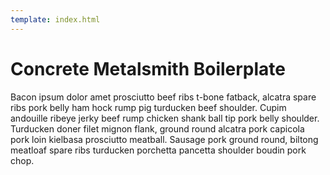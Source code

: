 ```yaml
---
template: index.html
---
```


# Concrete Metalsmith Boilerplate

Bacon ipsum dolor amet prosciutto beef ribs t-bone fatback, alcatra spare ribs pork belly ham hock rump pig turducken beef shoulder. Cupim andouille ribeye jerky beef rump chicken shank ball tip pork belly shoulder. Turducken doner filet mignon flank, ground round alcatra pork capicola pork loin kielbasa prosciutto meatball. Sausage pork ground round, biltong meatloaf spare ribs turducken porchetta pancetta shoulder boudin pork chop.


